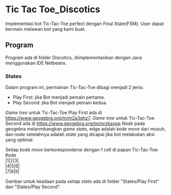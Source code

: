 # Tic Tac Toe_Discotics
Implementasi bot Tic-Tac-Toe perfect dengan Final State(FSM). User dapat bermain melawan bot yang kami buat.

## Program
Program ada di folder Discotics, diimplementasikan dengan Java menggunakan IDE Netbeans.

### States
Dalam program ini, permainan Tic-Tac-Toe dibagi menjadi 2 jenis:
- Play First: jika Bot menjadi pemain pertama.
- Play Second: jika Bot menjadi pemain kedua.

_Game tree_ untuk Tic-Tac-Toe Play First ada di https://www.geogebra.org/m/m2a3qhz7.
_Game tree_ untuk Tic-Tac-Toe Second ada di https://www.geogebra.org/m/mrzkaxpp
_Node_ pada geogebra melanmbangkan _game state_, edge adalah kode _move_ dari musuh, dan _node_ setelahnya adalah _state_ yang dicapai jika bot melakukan aksi yang optimal.

Setiap kode _move_ berkorespondensi dengan 1 cell di papan Tic-Tac-Toe:
Kode<br>
|1|2|3|<br>
|4|5|6|<br>
|7|8|9|<br>

Gambar untuk keadaan pada setiap _state_ ada di folder "States/Play First" dan "States/Play Second".


